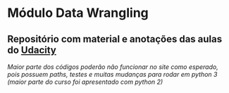 # Módulo Data Wrangling

## Repositório com material e anotações das aulas do [Udacity](https://www.udacity.com)

*Maior parte dos códigos poderão não funcionar no site como esperado, pois possuem paths, testes e muitas mudanças para rodar em python 3 (maior parte do curso foi apresentado com python 2)*
